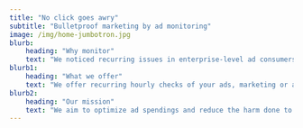 ```yaml
---
title: "No click goes awry"
subtitle: "Bulletproof marketing by ad monitoring"
image: /img/home-jumbotron.jpg
blurb:
    heading: "Why monitor"
    text: "We noticed recurring issues in enterprise-level ad consumers resulting in wasting money and harming the brand. Paid traffic getting to wrong or non-existent landings consistently for months. Adtest specializes in regular automated marketing advertisements and backlink testing with human confirmation and debugging."
blurb1:
    heading: "What we offer"
    text: "We offer recurring hourly checks of your ads, marketing or affiliate links and landing pages to make sure the customer journey doesn't suffer from either ad partner or ad manager making changes in the ad platform. We also help to make sure your web developers or content managers don't harm the landing pages or the main CTAs. We offer seamless integration with your Marketing and Analytics to improve the quality of the monitoring."
blurb2:
    heading: "Our mission"
    text: "We aim to optimize ad spendings and reduce the harm done to the brand by notifying the key stakeholders early when their paid customers hit malfunctioning, unrelated or broken pages instead of proper landing pages. Thus, making the world of advertisement a more welcoming and reliable environment."
---
```


